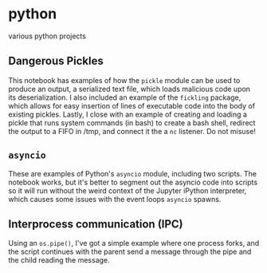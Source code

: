 # python
various python projects

## Dangerous Pickles
This notebook has examples of how the ```pickle``` module can be used to produce an output, a serialized text file, which loads malicious code upon its deserialization. I also included an example of the ```fickling``` package, which allows for easy insertion of lines of executable code into the body of existing pickles. Lastly, I close with an example of creating and loading a pickle that runs system commands (in bash) to create a bash shell, redirect the output to a FIFO in /tmp, and connect it the a ```nc``` listener. Do not misuse!

## ```asyncio``` 
These are examples of Python's ```asyncio``` module, including two scripts. The notebook works, but it's better to segment out the asyncio code into scripts so it will run without the weird context of the Jupyter iPython interpreter, which causes some issues with the event loops ```asyncio``` spawns.

## Interprocess communication (IPC)
Using an ```os.pipe()```, I've got a simple example where one process forks, and the script continues with the parent send a message through the pipe and the child reading the message.

